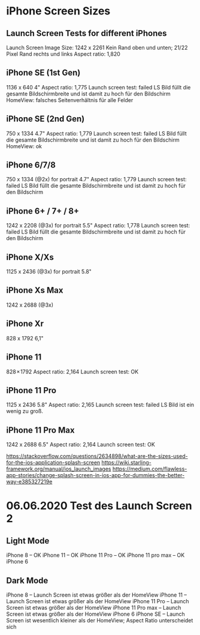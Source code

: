 #  iPhone Screen Sizes

## Launch Screen Tests for different iPhones
Launch Screen Image Size: 1242 x 2261
Kein Rand oben und unten; 21/22 Pixel Rand rechts und links
Aspect ratio: 1,820

## iPhone SE (1st Gen)
1136 x 640
4"
Aspect ratio: 1,775
Launch screen test: failed
LS Bild füllt die gesamte Bildschirmbreite und ist damit zu hoch für den Bildschirm
HomeView: falsches Seitenverhältnis für alle Felder

## iPhone SE (2nd Gen)
750 x 1334
4.7"
Aspect ratio: 1,779
Launch screen test: failed
LS Bild füllt die gesamte Bildschirmbreite und ist damit zu hoch für den Bildschirm
HomeView: ok


## iPhone 6/7/8
750 x 1334 (@2x) for portrait
4.7"
Aspect ratio: 1,779
Launch screen test: failed
LS Bild füllt die gesamte Bildschirmbreite und ist damit zu hoch für den Bildschirm


## iPhone 6+ / 7+ / 8+
1242 x 2208 (@3x) for portrait
5.5"
Aspect ratio: 1,778
Launch screen test: failed
LS Bild füllt die gesamte Bildschirmbreite und ist damit zu hoch für den Bildschirm



## iPhone X/Xs
1125 x 2436 (@3x) for portrait
5.8"


## iPhone Xs Max
1242 x 2688 (@3x)


## iPhone Xr
828 x 1792
6,1"

## iPhone 11
828 × 1792
Aspect ratio: 2,164
Launch screen test: OK


## iPhone 11 Pro
1125 x 2436
5.8"
Aspect ratio: 2,165
Launch screen test: failed
LS Bild ist ein wenig zu groß. 


## iPhone 11 Pro Max
1242 x 2688
6.5"
Aspect ratio: 2,164
Launch screen test: OK


https://stackoverflow.com/questions/2634898/what-are-the-sizes-used-for-the-ios-application-splash-screen
https://wiki.starling-framework.org/manual/ios_launch_images
https://medium.com/flawless-app-stories/change-splash-screen-in-ios-app-for-dummies-the-better-way-e385327219e


# 06.06.2020 Test des Launch Screen 2

## Light Mode
iPhone 8 – OK
iPhone 11 – OK
iPhone 11 Pro – OK
iPhone 11 pro max – OK
iPhone 6

## Dark Mode
iPhone 8  – Launch Screen ist etwas größer als der HomeView
iPhone 11 – Launch Screen ist etwas größer als der HomeView
iPhone 11 Pro – Launch Screen ist etwas größer als der HomeView
iPhone 11 Pro max – Launch Screen ist etwas größer als der HomeView
iPhone 6
iPhone SE – Launch Screen ist wesentlich kleiner als der HomeView; Aspect Ratio unterscheidet sich
